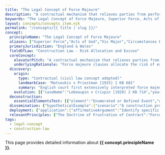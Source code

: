 ```yaml
---
title: "The Legal Concept of Force Majeure"
description: "A contractual mechanism that relieves parties from performing obligations when unforeseeable, exceptional events beyond their control prevent performance - providing structured relief without terminating the contract entirely, unlike common law frustration."
keywords: "The Legal Concept of Force Majeure, Superior Force, Acts of God, Vis Major, Circumstances Beyond Control, Construction Law - Risk Allocation and Excuse, England & Wales, construction law, legal concept"
layout: concepts/concepts_item.njk
permalink: "/concepts/{{ title | slug }}/"
concept:
  principleName: "The Legal Concept of Force Majeure"
  aliases: ["Superior Force","Acts of God","Vis Major","Circumstances Beyond Control"]
  primaryJurisdiction: "England & Wales"
  fieldOfLaw: "Construction Law - Risk Allocation and Excuse"
  coreConcept:
    elevatorPitch: "A contractual mechanism that relieves parties from performing obligations when unforeseeable, exceptional events beyond their control prevent performance - providing structured relief without terminating the contract entirely, unlike common law frustration."
    underlyingRationale: "Force majeure clauses allocate the risk of extraordinary events between contracting parties in a predictable way, avoiding the harsh all-or-nothing consequences of frustration doctrine. They recognize that certain events are genuinely beyond any party's control and should not result in breach liability while maintaining the contractual relationship."
  discovery:
    origin:
      type: "Contractual (civil law concept adopted)"
      landmarkCase: "Matsoukis v Priestman [1915] 1 KB 681"
      summary: "English court first extensively interpreted force majeure clause, holding it covered business dislocation from universal coal strike but not routine events like bad weather, establishing distinction between extraordinary and ordinary business risks."
    evolution: [{"caseName":"Lebeaupin v Crispin [1920] 2 KB 714","year":1920,"contribution":"Defined force majeure as 'all circumstances beyond the will of man, and which it is not in his power to control', establishing that war, floods, epidemics and strikes constitute force majeure events."},{"caseName":"Channel Island Ferries Ltd v Sealink UK Ltd [1988] 1 Lloyd's Rep 323","year":1988,"contribution":"Confirmed that force majeure clauses must be strictly construed according to their terms, with courts unable to extend defined events beyond contractual language."},{"caseName":"COVID-19 pandemic cases (various jurisdictions 2020-2023)","year":2020,"contribution":"Global pandemic prompted extensive litigation establishing that pandemic effects may constitute force majeure depending on specific clause wording and causal connection to performance difficulties."}]
  deconstruction:
    essentialElementsTest: [{"element":"Enumerated or Defined Event","description":"The event must fall within the specific definition or list of events provided in the force majeure clause - courts will not extend beyond contractual language."},{"element":"Beyond Reasonable Control","description":"The event must be genuinely outside the affected party's control and ability to prevent, with no contribution by that party to its occurrence."},{"element":"Unforeseeable Nature","description":"The event should not have been reasonably contemplated or foreseeable by the parties at the time of contract formation."},{"element":"Causal Connection","description":"There must be a direct causal link between the force majeure event and the party's inability to perform contractual obligations."},{"element":"Mitigation Efforts","description":"The affected party must demonstrate reasonable efforts to mitigate the effects of the event and find alternative means of performance."}]
  dissemination: {"hypotheticalExample":{"scenario":"A construction project is delayed when a major earthquake damages transportation infrastructure, preventing delivery of critical materials. The contract's force majeure clause includes 'earthquakes' as a covered event and requires 30-day written notice with supporting documentation. The contractor immediately notifies the employer, provides geological reports, and demonstrates efforts to source materials from alternative suppliers, but delivery remains impossible for three months due to ongoing aftershocks affecting transport routes.","outcome":"The contractor would likely succeed in claiming force majeure relief, obtaining a time extension without penalty for the three-month delay. The earthquake is clearly enumerated, unforeseeable in timing, beyond contractor control, and directly causes the delivery problems. Proper notice and mitigation efforts strengthen the claim. However, the contractor may not recover additional costs unless specifically provided in the clause."},"audienceAdaptation":{"forClient":"Force majeure clauses are your contractual insurance policy against extraordinary events that could derail your project. However, they only cover events specifically listed in your contract and require you to follow strict notice procedures. Unlike frustration, they pause rather than kill your contract, meaning work should resume once the event passes. Always check whether the clause covers the type of event affecting you and ensure you notify the other party promptly with proper documentation. Don't assume any disruption qualifies - force majeure requires truly exceptional circumstances.","forLawyer":"Force majeure claims require meticulous analysis of contractual language, factual causation, and procedural compliance. Key steps: verify the event falls within the specific contractual definition; establish direct causal link between event and performance impediment; confirm compliance with notice requirements and time limits; document mitigation efforts; assess whether the event was truly unforeseeable and beyond client control. Consider interaction with other contractual provisions like extension of time clauses, and potential for concurrent causes. COVID-19 cases demonstrate importance of specific clause wording and factual causation rather than general pandemic effects."}}
  deployment: {"application":{"affirmativeArgument":"Identify specific enumerated event in force majeure clause; establish direct causal connection between event and performance impediment; prove compliance with contractual notice requirements; demonstrate reasonable mitigation efforts; show event was unforeseeable and beyond party control; document continuing effects preventing performance.","defensiveArgument":"Challenge whether event falls within contractual definition; dispute causation between event and alleged performance problems; identify failures in notice requirements or time limits; prove inadequate mitigation efforts; establish event was foreseeable or party-contributed; show performance remains possible with reasonable effort."},"legalConsequence":"If successfully applied, suspends or modifies contractual obligations during the event period, typically providing time extensions without penalty, though cost implications depend on specific clause terms and may not excuse payment obligations."}
  relevantPrinciples: {"The Doctrine of Frustration of Contract":"Force majeure clauses contractually allocate risk that would otherwise be subject to frustration doctrine, providing more predictable and limited relief","The Legal Status of a Condition Precedent":"Force majeure events may prevent satisfaction of conditions precedent, triggering alternative contractual consequences","The Doctrine of Waiver (Waiver by Election and Waiver by Estoppel)":"Parties may waive force majeure rights by conduct, such as continuing performance despite qualifying events"}
tags: 
  - legal-concept
  - construction-law
---
```


This page provides detailed information about **{{ concept.principleName }}**.
